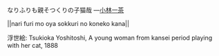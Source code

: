 なりふりも親そつくりの子猫哉
—[小林一茶](https://ja.wikipedia.org/wiki/小林一茶)

||nari furi mo oya sokkuri no koneko kana||

浮世絵: Tsukioka Yoshitoshi, A young woman from kansei period playing with her cat, 1888